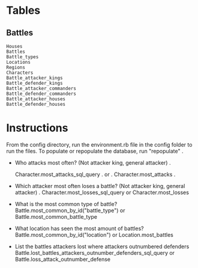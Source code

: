 # Tables

## Battles
	Houses
	Battles
	Battle_types
	Locations
	Regions
	Characters
	Battle_attacker_kings
	Battle_defender_kings
	Battle_attacker_commanders
	Battle_defender_commanders
	Battle_attacker_houses
	Battle_defender_houses
	
# Instructions

From the config directory, run the environment.rb file in the config folder to run the files. To populate or repopulate the database, run "repopulate" . 


* Who attacks most often? (Not attacker king, general attacker) . 

	Character.most_attacks_sql_query . 
	or . 
	Character.most_attacks . 


* Which attacker most often loses a battle? (Not attacker king, general attacker) . 
	Character.most_losses_sql_query
	or
	Character.most_losses

* What is the most common type of battle?
	Battle.most_common_by_id("battle_type")
	or
	Battle.most_common_battle_type

* What location has seen the most amount of battles?
	Battle.most_common_by_id("location")
	or 
	Location.most_battles


* List the battles attackers lost where attackers outnumbered defenders
	Battle.lost_battles_attackers_outnumber_defenders_sql_query
	or
	Battle.loss_attack_outnumber_defense
